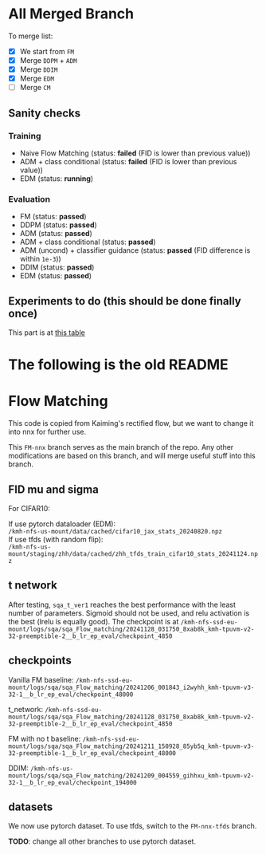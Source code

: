 # All Merged Branch

To merge list:

- [X] We start from `FM`
- [X] Merge `DDPM` + `ADM`
- [X] Merge `DDIM`
- [X] Merge `EDM`
- [ ] Merge `CM`

## Sanity checks

### Training

- Naive Flow Matching (status: **failed** (FID is lower than previous value))
- ADM + class conditional (status: **failed** (FID is lower than previous value))
- EDM (status: **running**)

### Evaluation

- FM (status: **passed**)
- DDPM (status: **passed**)
- ADM (status: **passed**)
- ADM + class conditional (status: **passed**)
- ADM (uncond) + classifier guidance (status: **passed** (FID difference is within `1e-3`))
- DDIM (status: **passed**)
- EDM (status: **passed**)

## Experiments to do (this should be done finally once)

This part is at [this table](https://docs.google.com/spreadsheets/d/1MFtgLx7uzBFdiPxrIqck00ilrSslZU2w2jRwriVpKMw/edit?gid=1274311467#gid=1274311467)

# The following is the old README

# Flow Matching

This code is copied from Kaiming's rectified flow, but we want to change it into nnx for further use.

This `FM-nnx` branch serves as the main branch of the repo. Any other modifications are based on this branch, and will merge useful stuff into this branch.

## FID mu and sigma

For CIFAR10:

If use pytorch dataloader (EDM):  
`/kmh-nfs-us-mount/data/cached/cifar10_jax_stats_20240820.npz`  
If use tfds (with random flip):  
`/kmh-nfs-us-mount/staging/zhh/data/cached/zhh_tfds_train_cifar10_stats_20241124.npz`

## t network

After testing, `sqa_t_ver1` reaches the best performance with the least number of parameters. Sigmoid should not be used, and relu activation is the best (lrelu is equally good). The checkpoint is at `/kmh-nfs-ssd-eu-mount/logs/sqa/sqa_Flow_matching/20241128_031750_8xab8k_kmh-tpuvm-v2-32-preemptible-2__b_lr_ep_eval/checkpoint_4850`

## checkpoints

Vanilla FM baseline: `/kmh-nfs-ssd-eu-mount/logs/sqa/sqa_Flow_matching/20241206_001843_i2wyhh_kmh-tpuvm-v3-32-1__b_lr_ep_eval/checkpoint_48000`

t_network: `/kmh-nfs-ssd-eu-mount/logs/sqa/sqa_Flow_matching/20241128_031750_8xab8k_kmh-tpuvm-v2-32-preemptible-2__b_lr_ep_eval/checkpoint_4850`

FM with no t baseline: `/kmh-nfs-ssd-eu-mount/logs/sqa/sqa_Flow_matching/20241211_150928_85yb5q_kmh-tpuvm-v3-32-preemptible-1__b_lr_ep_eval/checkpoint_48000`

DDIM: `/kmh-nfs-us-mount/logs/sqa/sqa_Flow_matching/20241209_004559_gihhxu_kmh-tpuvm-v2-32-1__b_lr_ep_eval/checkpoint_194000`

## datasets

We now use pytorch dataset. To use tfds, switch to the `FM-nnx-tfds` branch.

__TODO__: change all other branches to use pytorch dataset.